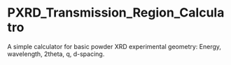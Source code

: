 # PXRD_Transmission_Region_Calculatro
A simple calculator for basic powder XRD experimental geometry: Energy, wavelength, 2theta, q, d-spacing.
